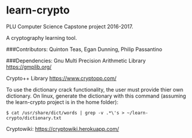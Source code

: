 # learn-crypto
PLU Computer Science Capstone project 2016-2017. 

A cryptography learning tool.


###Contributors: Quinton Teas, Egan Dunning, Philip Passantino

###Dependencies:
Gnu Multi Precision Arithmetic Library https://gmplib.org/

Crypto++ Library https://www.cryptopp.com/

To use the dictionary crack functionality, the user must provide
thier own dictionary. On linux, generate the dictionary with this
command (assuming the learn-crypto project is in the home folder): 

`$ cat /usr/share/dict/words | grep -v .*\'s > ~/learn-crypto/dictionary.txt`


Cryptowiki: https://cryptowiki.herokuapp.com/

